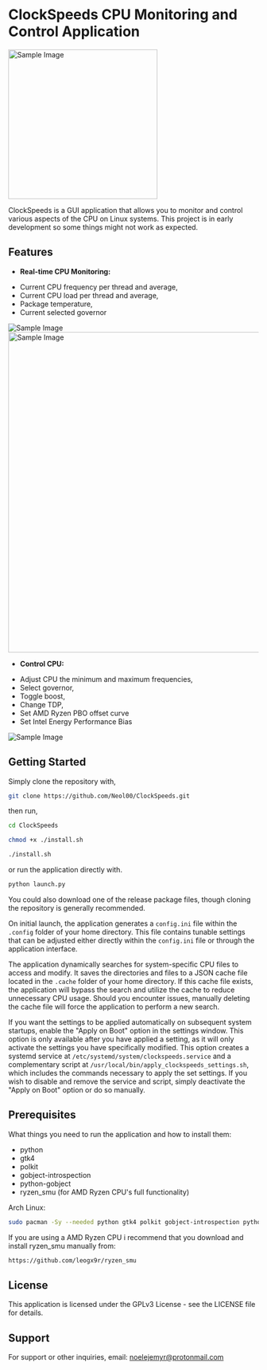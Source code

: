 # ClockSpeeds CPU Monitoring and Control Application

<img src="icon/ClockSpeeds-Icon-hi.png" alt="Sample Image" width="300" height="300">

ClockSpeeds is a GUI application that allows you to monitor and control various aspects of the CPU on Linux systems.
This project is in early development so some things might not work as expected.

## Features

- **Real-time CPU Monitoring:** 
* Current CPU frequency per thread and average,
* Current CPU load per thread and average,
* Package temperature,
* Current selected governor

<img src="images/ClockSpeeds-Preview.png" alt="Sample Image">

<img src="images/ClockSpeeds-Preview2.png" alt="Sample Image" width=539 height=643>

- **Control CPU:** 
* Adjust CPU the minimum and maximum frequencies,
* Select governor,
* Toggle boost,
* Change TDP,
* Set AMD Ryzen PBO offset curve
* Set Intel Energy Performance Bias

<img src="images/ClockSpeeds-Preview1.png" alt="Sample Image">

## Getting Started

Simply clone the repository with,

```sh
git clone https://github.com/Neol00/ClockSpeeds.git
```

then run,

```sh
cd ClockSpeeds
```

```sh
chmod +x ./install.sh
```

```sh
./install.sh
```

or run the application directly with.

```sh
python launch.py
```

You could also download one of the release package files, though cloning the repository is generally recommended.

On initial launch, the application generates a `config.ini` file within the `.config` folder of your home directory. This file contains tunable settings that can be adjusted either directly within the `config.ini` file or through the application interface.

The application dynamically searches for system-specific CPU files to access and modify. It saves the directories and files to a JSON cache file located in the `.cache` folder of your home directory. If this cache file exists, the application will bypass the search and utilize the cache to reduce unnecessary CPU usage. Should you encounter issues, manually deleting the cache file will force the application to perform a new search.

If you want the settings to be applied automatically on subsequent system startups, enable the "Apply on Boot" option in the settings window. This option is only available after you have applied a setting, as it will only activate the settings you have specifically modified. This option creates a systemd service at `/etc/systemd/system/clockspeeds.service` and a complementary script at `/usr/local/bin/apply_clockspeeds_settings.sh`, which includes the commands necessary to apply the set settings. If you wish to disable and remove the service and script, simply deactivate the "Apply on Boot" option or do so manually.

## Prerequisites

What things you need to run the application and how to install them:

* python
* gtk4
* polkit
* gobject-introspection
* python-gobject
* ryzen_smu (for AMD Ryzen CPU's full functionality)

Arch Linux:

```sh
sudo pacman -Sy --needed python gtk4 polkit gobject-introspection python-gobject
```

If you are using a AMD Ryzen CPU i recommend that you download and install ryzen_smu manually from:
```sh
https://github.com/leogx9r/ryzen_smu
```

## License

This application is licensed under the GPLv3 License - see the LICENSE file for details.

## Support

For support or other inquiries, email: noelejemyr@protonmail.com
